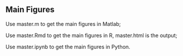 ## Main Figures

Use master.m to get the main figures in Matlab;

Use master.Rmd to get the main figures in R, master.html is the output;

Use master.ipynb to get the main figures in Python.
